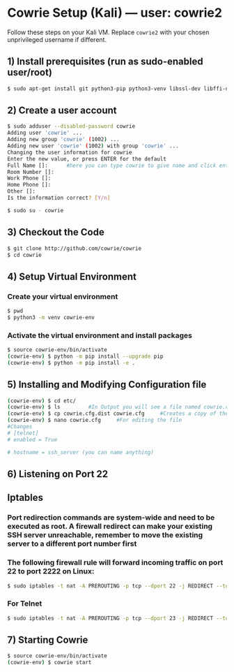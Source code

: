 # Cowrie Setup (Kali) — user: cowrie2


Follow these steps on your Kali VM. Replace `cowrie2` with your chosen unprivileged username if different.


## 1) Install prerequisites (run as sudo-enabled user/root)
```bash
$ sudo apt-get install git python3-pip python3-venv libssl-dev libffi-dev build-essential libpython3-dev python3-minimal authbind

```

## 2) Create a user account
```bash
$ sudo adduser --disabled-password cowrie
Adding user 'cowrie' ...
Adding new group 'cowrie' (1002) ...
Adding new user 'cowrie' (1002) with group 'cowrie' ...
Changing the user information for cowrie
Enter the new value, or press ENTER for the default
Full Name []:      #here you can type cowrie to give name and click enter, for everything below click enter and at last type y and click enter
Room Number []:
Work Phone []:
Home Phone []:
Other []:
Is the information correct? [Y/n]

$ sudo su - cowrie
```

## 3) Checkout the Code
```bash
$ git clone http://github.com/cowrie/cowrie
$ cd cowrie
```

## 4) Setup Virtual Environment 

### Create your virtual environment
```bash
$ pwd
$ python3 -m venv cowrie-env
```

### Activate the virtual environment and install packages
```bash
$ source cowrie-env/bin/activate
(cowrie-env) $ python -m pip install --upgrade pip
(cowrie-env) $ python -m pip install -e .
```


## 5) Installing and Modifying Configuration file
```bash
(cowrie-env) $ cd etc/
(cowrie-env) $ ls         #In Output you will see a file named cowrie.cfg.dist
(cowrie-env) $ cp cowrie.cfg.dist cowrie.cfg     #Creates a copy of the file
(cowrie-env) $ nano cowrie.cfg     #For editing the file
#Changes
# [telnet]
# enabled = True

# hostname = ssh_server (you can name anything)
```


## 6) Listening on Port 22
## Iptables
### Port redirection commands are system-wide and need to be executed as root. A firewall redirect can make your existing SSH server unreachable, remember to move the existing server to a different port number first
### The following firewall rule will forward incoming traffic on port 22 to port 2222 on Linux:
```bash
$ sudo iptables -t nat -A PREROUTING -p tcp --dport 22 -j REDIRECT --to-port 2222
```
### For Telnet
```bash
$ sudo iptables -t nat -A PREROUTING -p tcp --dport 23 -j REDIRECT --to-port 2223
```


## 7) Starting Cowrie
```bash
$ source cowrie-env/bin/activate
(cowrie-env) $ cowrie start
```



















